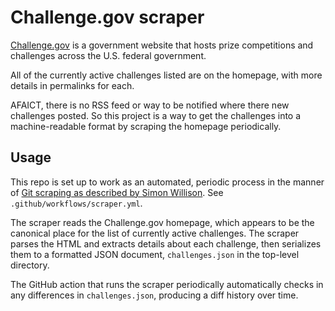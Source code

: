 # Challenge.gov scraper

[Challenge.gov](https://www.challenge.gov/) is a government website that hosts
prize competitions and challenges across the U.S. federal government.

All of the currently active challenges listed are on the homepage, with more
details in permalinks for each.

AFAICT, there is no RSS feed or way to be notified where there new challenges
posted. So this project is a way to get the challenges into a machine-readable
format by scraping the homepage periodically.

## Usage

This repo is set up to work as an automated, periodic process in the manner of
[Git scraping as described by Simon
Willison](https://simonwillison.net/2020/Oct/9/git-scraping/). See
`.github/workflows/scraper.yml`.

The scraper reads the Challenge.gov homepage, which appears to be the canonical
place for the list of currently active challenges. The scraper parses the HTML
and extracts details about each challenge, then serializes them to a formatted
JSON document, `challenges.json` in the top-level directory.

The GitHub action that runs the scraper periodically automatically checks in
any differences in `challenges.json`, producing a diff history over time.
